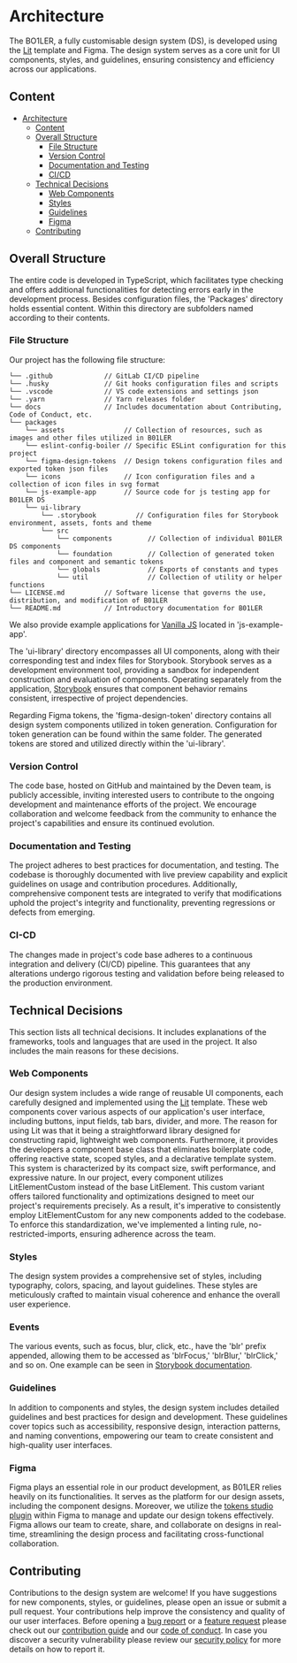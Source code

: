# Architecture
The BO1LER, a fully customisable design system (DS), is developed using the [Lit](https://lit.dev/docs/) template and
Figma. The design system serves as a core unit for UI components, styles, and guidelines, ensuring consistency and
efficiency across our applications.

## Content
- [Architecture](#architecture)
  - [Content](#content)
  - [Overall Structure](#overall-structure)
    - [File Structure](#file-structure)
    - [Version Control](#version-control)
    - [Documentation and Testing](#documentation-and-testing)
    - [CI/CD](#ci-cd)
  - [Technical Decisions](#technical-decisions)
    - [Web Components](#web-components)
    - [Styles](#styles)
    - [Guidelines](#guidelines)
    - [Figma](#figma)
  - [Contributing](#contributing)

## Overall Structure
The entire code is developed in TypeScript, which facilitates type checking and offers additional functionalities for
detecting errors early in the development process. Besides configuration files, the 'Packages' directory holds essential
content. Within this directory are subfolders named according to their contents.

### File Structure
Our project has the following file structure:

    └── .github             // GitLab CI/CD pipeline
    └── .husky              // Git hooks configuration files and scripts
    └── .vscode             // VS code extensions and settings json
    └── .yarn               // Yarn releases folder
    └── docs                // Includes documentation about Contributing, Code of Conduct, etc.
    └── packages
        └── assets               // Collection of resources, such as images and other files utilized in B01LER
        └── eslint-config-boiler // Specific ESLint configuration for this project
        └── figma-design-tokens  // Design tokens configuration files and exported token json files
        └── icons                // Icon configuration files and a collection of icon files in svg format
        └── js-example-app       // Source code for js testing app for B01LER DS
        └── ui-library
            └── .storybook          // Configuration files for Storybook environment, assets, fonts and theme
            └── src
                └── components         // Collection of individual B01LER DS components
                └── foundation         // Collection of generated token files and component and semantic tokens
                └── globals            // Exports of constants and types
                └── util               // Collection of utility or helper functions
    └── LICENSE.md          // Software license that governs the use, distribution, and modification of B01LER
    └── README.md           // Introductory documentation for B01LER

We also provide example applications for [Vanilla JS](https://b01ler.onrender.com/js-example-app) located in
'js-example-app'.

The 'ui-library' directory encompasses all UI components, along with their corresponding test and index files for
Storybook. Storybook serves as a development environment tool, providing a sandbox for independent construction and
evaluation of components. Operating separately from the application, [Storybook](https://b01ler.onrender.com/) ensures
that component behavior remains consistent, irrespective of project dependencies.

Regarding Figma tokens, the 'figma-design-token' directory contains all design system components utilized in token
generation. Configuration for token generation can be found within the same folder. The generated tokens are stored and
utilized directly within the 'ui-library'.

### Version Control
The code base, hosted on GitHub and maintained by the Deven team, is publicly accessible, inviting interested users to
contribute to the ongoing development and maintenance efforts of the project. We encourage collaboration and welcome
feedback from the community to enhance the project's capabilities and ensure its continued evolution.

### Documentation and Testing
The project adheres to best practices for documentation, and testing. The codebase is thoroughly documented with live
preview capability and explicit guidelines on usage and contribution procedures. Additionally, comprehensive component
tests are integrated to verify that modifications uphold the project's integrity and functionality, preventing
regressions or defects from emerging.

### CI-CD
The changes made in project's code base adheres to a continuous integration and delivery (CI/CD) pipeline. This
guarantees that any alterations undergo rigorous testing and validation before being released to the production
environment.

## Technical Decisions
This section lists all technical decisions. It includes explanations of the frameworks, tools and languages that are
used in the project. It also includes the main reasons for these decisions.

### Web Components
Our design system includes a wide range of reusable UI components, each carefully designed and implemented using the [Lit](https://lit.dev/docs/) template. These web components cover various aspects of our application's user interface, including buttons, input fields, tab bars, divider, and more. The reason for using Lit was that it being a straightforward library designed for constructing rapid, lightweight web components. Furthermore, it provides the developers a component base class that eliminates boilerplate code, offering reactive state, scoped styles, and a declarative template system. This system is characterized by its compact size, swift performance, and expressive nature. In our project, every component utilizes LitElementCustom instead of the base LitElement. This custom variant offers tailored functionality and optimizations designed to meet our project's requirements precisely. As a result, it's imperative to consistently employ LitElementCustom for any new components added to the codebase. To enforce this standardization, we've implemented a linting rule, no-restricted-imports, ensuring adherence across the team.

### Styles
The design system provides a comprehensive set of styles, including typography, colors, spacing, and layout guidelines.
These styles are meticulously crafted to maintain visual coherence and enhance the overall user experience.

### Events
The various events, such as focus, blur, click, etc., have the 'blr' prefix appended, allowing them to be accessed as
'blrFocus,' 'blrBlur,' 'blrClick,' and so on. One example can be seen in
[Storybook documentation](https://b01ler.onrender.com/).

### Guidelines
In addition to components and styles, the design system includes detailed guidelines and best practices for design and
development. These guidelines cover topics such as accessibility, responsive design, interaction patterns, and naming
conventions, empowering our team to create consistent and high-quality user interfaces.

### Figma
Figma plays an essential role in our product development, as B01LER relies heavily on its functionalities. It serves as
the platform for our design assets, including the component designs. Moreover, we utilize the
[tokens studio plugin](https://www.figma.com/community/plugin/843461159747178978) within Figma to manage and update our
design tokens effectively. Figma allows our team to create, share, and collaborate on designs in real-time, streamlining
the design process and facilitating cross-functional collaboration.

## Contributing
Contributions to the design system are welcome! If you have suggestions for new components, styles, or guidelines,
please open an issue or submit a pull request. Your contributions help improve the consistency and quality of our user
interfaces. Before opening a
[bug report](https://github.com/deven-org/boiler/issues/new?assignees=&labels=%F0%9F%9A%A8+new%3A%3Abug&projects=deven-org%2F3&template=1_bug_report.yaml&title=%5BBug%5D%3A+)
or a
[feature request](https://github.com/deven-org/boiler/issues/new?assignees=&labels=%F0%9F%9A%A8+new%3A%3Aenhancement&projects=deven-org%2F3&template=2_feature_request.yaml&title=%5BFeature+Request%5D%3A+)
please check out our [contribution guide](CONTRIBUTING.md) and our [code of conduct](CODE_OF_CONDUCT.md). In case you
discover a security vulnerability please review our [security policy](SECURITY.md) for more details on how to report it.
